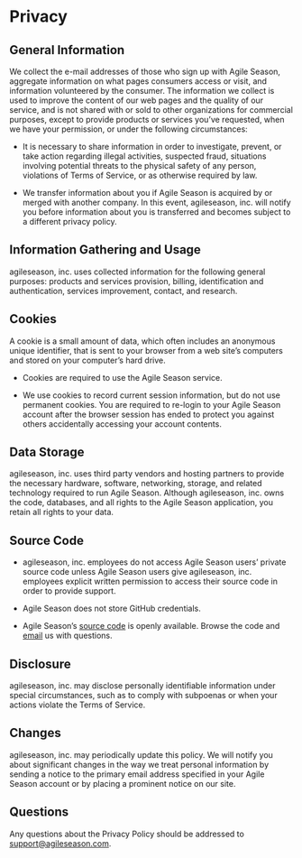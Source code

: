 Privacy
=======

General Information
-------------------

We collect the e-mail addresses of those who sign up with Agile Season, aggregate information on what pages consumers access or visit, and information volunteered by the consumer. The information we collect is used to improve the content of our web pages and the quality of our service, and is not shared with or sold to other organizations for commercial purposes, except to provide products or services you&#8217;ve requested, when we have your permission, or under the following circumstances:

* It is necessary to share information in order to investigate, prevent, or take action regarding illegal activities, suspected fraud, situations involving potential threats to the physical safety of any person, violations of Terms of Service, or as otherwise required by law.

* We transfer information about you if Agile Season is acquired by or merged with another company. In this event, agileseason, inc. will notify you before information about you is transferred and becomes subject to a different privacy policy.

Information Gathering and Usage
-------------------------------

agileseason, inc. uses collected information for the following general purposes: products and services provision, billing, identification and authentication, services improvement, contact, and research.

Cookies
-------

A cookie is a small amount of data, which often includes an anonymous unique identifier, that is sent to your browser from a web site&#8217;s computers and stored on your computer&#8217;s hard drive.

* Cookies are required to use the Agile Season service.

* We use cookies to record current session information, but do not use permanent cookies. You are required to re-login to your Agile Season account after the browser session has ended to protect you against others accidentally accessing your account contents.

Data Storage
------------

agileseason, inc. uses third party vendors and hosting partners to provide the necessary hardware, software, networking, storage, and related technology required to run Agile Season. Although agileseason, inc. owns the code, databases, and all rights to the Agile Season application, you retain all rights to your data.

Source Code
-----------

* agileseason, inc. employees do not access Agile Season users&#8217; private source code unless Agile Season users give agileseason, inc. employees explicit written permission to access their source code in order to provide support.

* Agile Season does not store GitHub credentials.

* Agile Season&#8217;s [source code](https://github.com/agileseason/agileseason) is openly available. Browse the code and [email](mailto:support@agileseason.com) us with questions.

Disclosure
----------

agileseason, inc. may disclose personally identifiable information under special circumstances, such as to comply with subpoenas or when your actions violate the Terms of Service.

Changes
-------

agileseason, inc. may periodically update this policy. We will notify you about significant changes in the way we treat personal information by sending a notice to the primary email address specified in your Agile Season account or by placing a prominent notice on our site.

Questions
---------

Any questions about the Privacy Policy should be addressed to [support@agileseason.com](mailto:support@agileseason.com).
